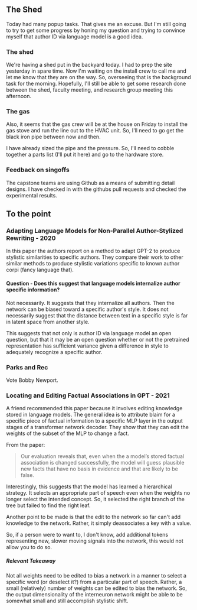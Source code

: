 ## The Shed

Today had many popup tasks. That gives me an excuse. But I'm still going to try to get some progress by honing my question and trying to convince myself that author ID via language model is a good idea.

### The shed

We're having a shed put in the backyard today. I had to prep the site yesterday in spare time. Now I'm waiting on the install crew to call me and let me know that they are on the way. So, overseeing that is the background task for the morning. Hopefully, I'll still be able to get some research done between the shed, faculty meeting, and research group meeting this afternoon. 

### The gas

Also, it seems that the gas crew will be at the house on Friday to install the gas stove and run the line out to the HVAC unit. So, I'll need to go get the black iron pipe between now and then. 

I have already sized the pipe and the pressure. So, I'll need to cobble together a parts list (I'll put it here) and go to the hardware store.

### Feedback on singoffs

The capstone teams are using Github as a means of submitting detail designs. I have checked in with the githubs pull requests and checked the experimental results.

## To the point

### Adapting Language Models for Non-Parallel Author-Stylized Rewriting - 2020

In this paper the authors report on a method to adapt GPT-2 to produce stylistic similarities to specific authors. They compare their work to other similar methods to produce stylistic variations specific to known author corpi (fancy language that). 

#### Question - Does this suggest that language models internalize author specific information?

Not necessarily. It suggests that they internalize all authors. Then the network can be biased toward a specific author's style. It does not necessarily suggest that the distance between text in a specific style is far in latent space from another style. 

This suggests that not only is author ID via language model an open question, but that it may be an open question whether or not the pretrained representation has sufficient variance given a difference in style to adequately recognize a specific author.

### Parks and Rec

Vote Bobby Newport.

### Locating and Editing Factual Associations in GPT - 2021

A friend recommended this paper because it involves editing knowledge stored in language models. The general idea is to attribute blaim for a specific piece of factual information to a specific MLP layer in the output stages of a transformer network decoder. They show that they can edit the weights of the subset of the MLP to change a fact.

From the paper:
> Our evaluation reveals that, even when the a model’s stored factual association is changed successfully, the model will guess plausible new facts that have no basis in evidence and that are likely to be false.

Interestingly, this suggests that the model has learned a hierarchical strategy. It selects an appropriate part of speech even when the weights no longer select the intended concept. So, it selected the right branch of the tree but failed to find the right leaf. 

Another point to be made is that the edit to the network so far can't add knowledge to the network. Rather, it simply deassociates a key with a value.

So, if a person were to want to, I don't know, add additional tokens representing new, slower moving signals into the network, this would not allow you to do so. 

##### Relevant Takeaway 

Not all weights need to be edited to bias a network in a manner to select a specific word (or deselect it?) from a particular part of speech. Rather, a small (relatively) number of weights can be edited to bias the network. So, the output dimensionality of the interneuron network might be able to be somewhat small and still accomplish stylistic shift. 





